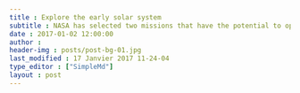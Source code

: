```yaml
---
title : Explore the early solar system
subtitle : NASA has selected two missions that have the potential to open new windows
date : 2017-01-02 12:00:00
author : 
header-img : posts/post-bg-01.jpg
last_modified : 17 Janvier 2017 11-24-04
type_editor : ["SimpleMd"]
layout : post
---
```

